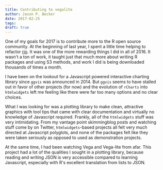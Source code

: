 ```yaml
---
title: Contributing to vegalite
author: Jason P. Becker
date: 2017-02-25  
tags: 
draft: true
---
```


One of my goals for 2017 is to contribute more to the R open source community. At the beginning of last year, I spent a little time helping to refactor [rio](https://www.github.com/leeper/rio). It was one of the more rewarding things I did in all of 2016. It wasn't a ton of work, it taught just that much more about writing R packages and using S3 methods, and work I did is being downloaded thousands of times a month.

I have been on the lookout for a Javascript powered interactive charting library since `ggvis` was announced in 2014. But `ggvis` seems to have stalled out in favor of other projects (for now) and the evolution of `rCharts` into `htmlwidgets` left me feeling like there were far too many options and no clear choices.

What I was looking for was a plotting library to make clean, attractive graphics with tool tips that came with clear documentation and virtually no knowledge of Javascript required. Frankly, all of the `htmlwidgets` stuff was very intimidating. From my vantage point skimmingblog posts and watching stuff come by on Twitter, `htmlwidgets`-based projects all felt very much directed at Javascript polyglots, and none of the packages felt like they were taken seriously as opposed to used as demonstration projects.

At the same time, I had been watching Vega and Vega-lite from afar. This project had a lot of the qualities I sought in a plotting library, because reading and writing JSON is very accessible compared to learning Javascript, especially with R's excellent translation from lists to JSON.
